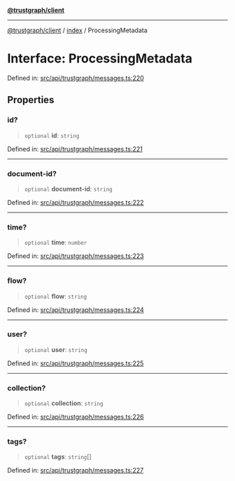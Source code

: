 [**@trustgraph/client**](../../README.md)

***

[@trustgraph/client](../../README.md) / [index](../README.md) / ProcessingMetadata

# Interface: ProcessingMetadata

Defined in: [src/api/trustgraph/messages.ts:220](https://github.com/trustgraph-ai/trustgraph-ts-client/blob/9a2bad46722f27bb783391eed1d9289614cc905a/src/api/trustgraph/messages.ts#L220)

## Properties

### id?

> `optional` **id**: `string`

Defined in: [src/api/trustgraph/messages.ts:221](https://github.com/trustgraph-ai/trustgraph-ts-client/blob/9a2bad46722f27bb783391eed1d9289614cc905a/src/api/trustgraph/messages.ts#L221)

***

### document-id?

> `optional` **document-id**: `string`

Defined in: [src/api/trustgraph/messages.ts:222](https://github.com/trustgraph-ai/trustgraph-ts-client/blob/9a2bad46722f27bb783391eed1d9289614cc905a/src/api/trustgraph/messages.ts#L222)

***

### time?

> `optional` **time**: `number`

Defined in: [src/api/trustgraph/messages.ts:223](https://github.com/trustgraph-ai/trustgraph-ts-client/blob/9a2bad46722f27bb783391eed1d9289614cc905a/src/api/trustgraph/messages.ts#L223)

***

### flow?

> `optional` **flow**: `string`

Defined in: [src/api/trustgraph/messages.ts:224](https://github.com/trustgraph-ai/trustgraph-ts-client/blob/9a2bad46722f27bb783391eed1d9289614cc905a/src/api/trustgraph/messages.ts#L224)

***

### user?

> `optional` **user**: `string`

Defined in: [src/api/trustgraph/messages.ts:225](https://github.com/trustgraph-ai/trustgraph-ts-client/blob/9a2bad46722f27bb783391eed1d9289614cc905a/src/api/trustgraph/messages.ts#L225)

***

### collection?

> `optional` **collection**: `string`

Defined in: [src/api/trustgraph/messages.ts:226](https://github.com/trustgraph-ai/trustgraph-ts-client/blob/9a2bad46722f27bb783391eed1d9289614cc905a/src/api/trustgraph/messages.ts#L226)

***

### tags?

> `optional` **tags**: `string`[]

Defined in: [src/api/trustgraph/messages.ts:227](https://github.com/trustgraph-ai/trustgraph-ts-client/blob/9a2bad46722f27bb783391eed1d9289614cc905a/src/api/trustgraph/messages.ts#L227)
